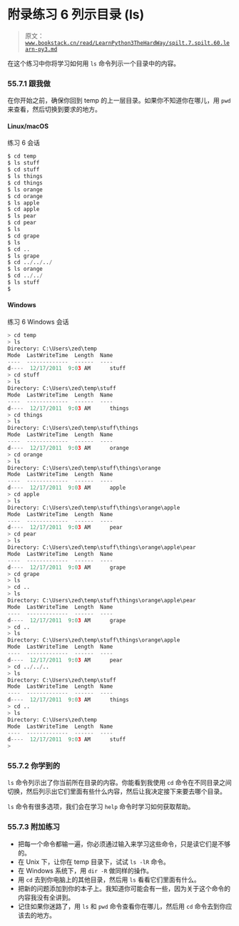 # 附录练习 6 列示目录 (ls)

> 原文：[`www.bookstack.cn/read/LearnPython3TheHardWay/spilt.7.spilt.60.learn-py3.md`](https://www.bookstack.cn/read/LearnPython3TheHardWay/spilt.7.spilt.60.learn-py3.md)

在这个练习中你将学习如何用 `ls` 命令列示一个目录中的内容。

### 55.7.1 跟我做

在你开始之前，确保你回到 temp 的上一层目录。如果你不知道你在哪儿，用 `pwd` 来查看，然后切换到要求的地方。

#### Linux/macOS

练习 6 会话

```py
$ cd temp
$ ls stuff
$ cd stuff
$ ls things
$ cd things
$ ls orange
$ cd orange
$ ls apple
$ cd apple
$ ls pear
$ cd pear
$ ls
$ cd grape
$ ls
$ cd ..
$ ls grape
$ cd ../../../
$ ls orange
$ cd ../../
$ ls stuff
$

```

#### Windows

练习 6 Windows 会话

```py
> cd temp
> ls
Directory: C:\Users\zed\temp
Mode  LastWriteTime  Length  Name
----  -------------  ------  ----
d----  12/17/2011  9:03 AM      stuff
> cd stuff
> ls
Directory: C:\Users\zed\temp\stuff
Mode  LastWriteTime  Length  Name
----  -------------  ------  ----
d----  12/17/2011  9:03 AM      things
> cd things
> ls
Directory: C:\Users\zed\temp\stuff\things
Mode  LastWriteTime  Length  Name
----  -------------  ------  ----
d----  12/17/2011  9:03 AM      orange
> cd orange
> ls
Directory: C:\Users\zed\temp\stuff\things\orange
Mode  LastWriteTime  Length  Name
----  -------------  ------  ----
d----  12/17/2011  9:03 AM      apple
> cd apple
> ls
Directory: C:\Users\zed\temp\stuff\things\orange\apple
Mode  LastWriteTime  Length  Name
----  -------------  ------  ----
d----  12/17/2011  9:03 AM      pear
> cd pear
> ls
Directory: C:\Users\zed\temp\stuff\things\orange\apple\pear
Mode  LastWriteTime  Length  Name
----  -------------  ------  ----
d----  12/17/2011  9:03 AM      grape
> cd grape
> ls
> cd ..
> ls
Directory: C:\Users\zed\temp\stuff\things\orange\apple\pear
Mode  LastWriteTime  Length  Name
----  -------------  ------  ----
d----  12/17/2011  9:03 AM      grape
> cd ..
> ls
Directory: C:\Users\zed\temp\stuff\things\orange\apple
Mode  LastWriteTime  Length  Name
----  -------------  ------  ----
d----  12/17/2011  9:03 AM      pear
> cd ../../..
> ls
Directory: C:\Users\zed\temp\stuff
Mode  LastWriteTime  Length  Name
----  -------------  ------  ----
d----  12/17/2011  9:03 AM      things
> cd ..
> ls
Directory: C:\Users\zed\temp
Mode  LastWriteTime  Length  Name
----  -------------  ------  ----
d----  12/17/2011  9:03 AM      stuff
>
```

### 55.7.2 你学到的

`ls` 命令列示出了你当前所在目录的内容。你能看到我使用 `cd` 命令在不同目录之间切换，然后列示出它们里面有些什么内容，然后让我决定接下来要去哪个目录。

`ls` 命令有很多选项，我们会在学习 `help` 命令时学习如何获取帮助。

### 55.7.3 附加练习

*   把每一个命令都输一遍，你必须通过输入来学习这些命令，只是读它们是不够的。
*   在 Unix 下，让你在 temp 目录下，试试 `ls -lR` 命令。
*   在 Windows 系统下，用 `dir -R` 做同样的操作。
*   用 `cd` 去到你电脑上的其他目录，然后用 `ls` 看看它们里面有什么。
*   把新的问题添加到你的本子上。我知道你可能会有一些，因为关于这个命令的内容我没有全讲到。
*   记住如果你迷路了，用 `ls` 和 `pwd` 命令查看你在哪儿，然后用 `cd` 命令去到你应该去的地方。